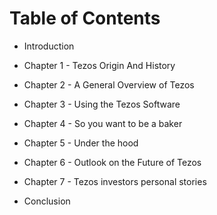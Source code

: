 # Table of Contents

- Introduction

- Chapter 1 - Tezos Origin And History

- Chapter 2 - A General Overview of Tezos

- Chapter 3 - Using the Tezos Software

- Chapter 4 - So you want to be a baker

- Chapter 5 - Under the hood

- Chapter 6 - Outlook on the Future of Tezos

- Chapter 7 - Tezos investors personal stories

- Conclusion


